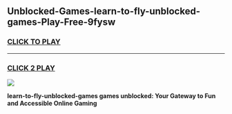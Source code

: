 
## Unblocked-Games-learn-to-fly-unblocked-games-Play-Free-9fysw
<h3>
<a href="https://premium76.site?title=learn-to-fly-unblocked-games&ref=23A">CLICK TO PLAY</a></h3>
<hr>

<h3>
<a href="https://premium76.site?title=learn-to-fly-unblocked-games&ref=23A">CLICK 2 PLAY</a>
  
</h3>

<a href="https://premium76.site?title=learn-to-fly-unblocked-games&ref=23A"><img src="https://clearcache.store/games.png"></a>


**learn-to-fly-unblocked-games games unblocked: Your Gateway to Fun and Accessible Online Gaming**
